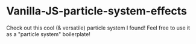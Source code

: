 # Vanilla-JS-particle-system-effects

Check out this cool (& versatile) particle system I found! 
Feel free to use it as a "particle system" boilerplate!
